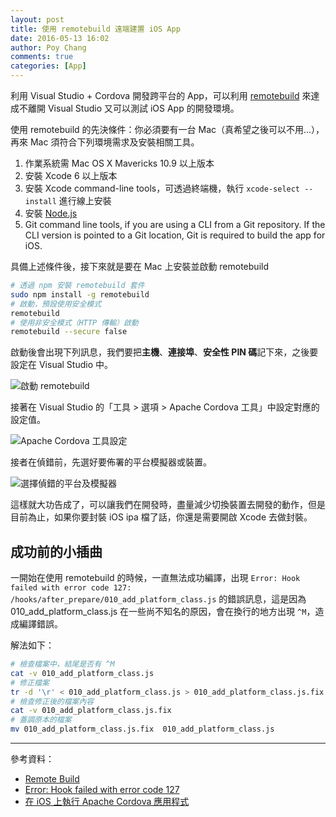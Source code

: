 ```yaml
---
layout: post
title: 使用 remotebuild 遠端建置 iOS App
date: 2016-05-13 16:02
author: Poy Chang
comments: true
categories: [App]
---
```


利用 Visual Studio + Cordova 開發跨平台的 App，可以利用 [remotebuild](http://taco.tools/docs/remote-build.html) 來達成不離開 Visual Studio 又可以測試 iOS App 的開發環境。

使用 remotebuild 的先決條件：你必須要有一台 Mac（真希望之後可以不用...），再來 Mac 須符合下列環境需求及安裝相關工具。

1. 作業系統需 Mac OS X Mavericks 10.9 以上版本
2. 安裝 Xcode 6 以上版本
3. 安裝 Xcode command-line tools，可透過終端機，執行 `xcode-select --install` 進行線上安裝
4. 安裝 [Node.js](https://nodejs.org/en/)
5. Git command line tools, if you are using a CLI from a Git repository. If the CLI version is pointed to a Git location, Git is required to build the app for iOS.

具備上述條件後，接下來就是要在 Mac 上安裝並啟動 remotebuild

```bash
# 透過 npm 安裝 remotebuild 套件
sudo npm install -g remotebuild
# 啟動，預設使用安全模式
remotebuild
# 使用非安全模式（HTTP 傳輸）啟動
remotebuild --secure false
```

啟動後會出現下列訊息，我們要把**主機**、**連接埠**、**安全性 PIN 碼**記下來，之後要設定在 Visual Studio 中。

![啟動 remotebuild](http://i.imgur.com/dHjCuAD.jpg)

接著在 Visual Studio 的「工具 > 選項 > Apache Cordova 工具」中設定對應的設定值。

![Apache Cordova 工具設定](http://i.imgur.com/ltw4wXG.png)

接者在偵錯前，先選好要佈署的平台模擬器或裝置。

![選擇偵錯的平台及模擬器](http://i.imgur.com/I3Qx5LO.png)

這樣就大功告成了，可以讓我們在開發時，盡量減少切換裝置去開發的動作，但是目前為止，如果你要封裝 iOS ipa 檔了話，你還是需要開啟 Xcode 去做封裝。

## 成功前的小插曲

一開始在使用 remotebuild 的時候，一直無法成功編譯，出現 `Error: Hook failed with error code 127: /hooks/after_prepare/010_add_platform_class.js` 的錯誤訊息，這是因為 010_add_platform_class.js 在一些尚不知名的原因，會在換行的地方出現 `^M`，造成編譯錯誤。

解法如下：

```bash
# 檢查檔案中，結尾是否有 ^M
cat -v 010_add_platform_class.js
# 修正檔案
tr -d '\r' < 010_add_platform_class.js > 010_add_platform_class.js.fix
# 檢查修正後的檔案內容
cat -v 010_add_platform_class.js.fix
# 蓋調原本的檔案
mv 010_add_platform_class.js.fix  010_add_platform_class.js
```

----------

參考資料：

* [Remote Build](http://taco.tools/docs/remote-build.html)
* [Error: Hook failed with error code 127](https://forum.ionicframework.com/t/error-hook-failed-with-error-code-127/12236)
* [在 iOS 上執行 Apache Cordova 應用程式](https://msdn.microsoft.com/zh-tw/library/dn757056.aspx)
